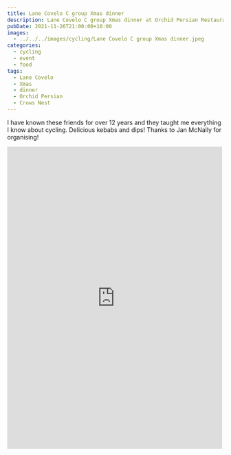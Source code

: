 ```yaml
---
title: Lane Covelo C group Xmas dinner
description: Lane Covelo C group Xmas dinner at Orchid Persian Restaurant.
pubDate: 2021-11-26T21:00:00+10:00
images:
  - ../../../images/cycling/Lane Covelo C group Xmas dinner.jpeg
categories:
  - cycling
  - event
  - food
tags:
  - Lane Covelo
  - Xmas
  - dinner
  - Orchid Persian
  - Crows Nest
---
```


I have known these friends for over 12 years and they taught me everything I know about cycling. Delicious kebabs and dips! Thanks to Jan McNally for organising!

<iframe src="https://www.facebook.com/plugins/post.php?href=https%3A%2F%2Fwww.facebook.com%2Fchris1.tham%2Fposts%2Fpfbid0Q37eWtEFc9GmTQyMa7v28ws6REqd5E7ENUkwZ5ZKjjfqpzC9PaSYnvouv6rgpM6ul&show_text=true&width=500" width="500" height="703" style="border:none;overflow:hidden" scrolling="no" frameborder="0" allowfullscreen="true" allow="autoplay; clipboard-write; encrypted-media; picture-in-picture; web-share"></iframe>
